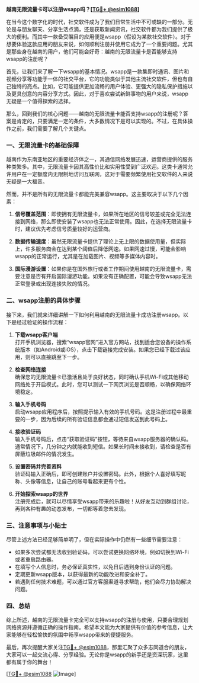 **越南无限流量卡可以注册wsapp吗？[[TG💪+ @esim1088](https://t.me/s/esim1088)]**

在当今这个数字化的时代，社交软件成为了我们日常生活中不可或缺的一部分。无论是与朋友聊天、分享生活点滴，还是获取新闻资讯，社交软件都为我们提供了极大的便利。而其中一款备受瞩目的应用便是wsapp（假设为某款社交软件）。对于想要体验这款应用的朋友来说，如何顺利注册并使用它成为了一个重要问题。尤其是那些身在越南的用户，他们可能会好奇：越南的无限流量卡是否能够支持wsapp的注册呢？

首先，让我们来了解一下wsapp的基本情况。wsapp是一款集即时通讯、图片和视频分享等功能于一体的社交平台，它的功能类似于其他主流社交软件，但也有自己独特的亮点。比如，它可能提供更加流畅的用户体验、更强大的隐私保护措施以及更具创意的内容分享方式。因此，对于喜欢尝试新鲜事物的用户来说，wsapp无疑是一个值得探索的选择。

那么，回到我们的核心问题——越南的无限流量卡能否支持wsapp的注册呢？答案是肯定的，只要满足一定的条件，大多数情况下是可以实现的。不过，在具体操作之前，我们需要了解几个关键点。

### 一、无限流量卡的基础保障

越南作为东南亚地区的重要经济体之一，其通信网络发展迅速，运营商提供的服务种类繁多。其中，无限流量卡因其高性价比和实用性受到广泛欢迎。这类卡通常允许用户在一定额度内无限制地访问互联网，这对于需要频繁使用社交软件的人来说无疑是一大福音。

然而，并不是所有的无限流量卡都能完美兼容wsapp。这主要取决于以下几个因素：

1. **信号覆盖范围**：即使拥有无限流量卡，如果所在地区的信号较差或完全无法连接到网络，那么即使安装了wsapp也无法正常使用。因此，在选择无限流量卡时，建议优先考虑信号质量较好的运营商。
   
2. **数据传输速度**：虽然无限流量卡提供了理论上无上限的数据使用量，但实际上，许多服务商会在达到某个阈值后降低网速。如果网速过慢，可能会影响wsapp的正常运行，尤其是在加载图片、视频等多媒体内容时。

3. **国际漫游设置**：如果你是在国外旅行或者工作期间使用越南的无限流量卡，需要注意是否有开启国际漫游功能。如果没有正确配置，可能会导致wsapp无法正常登录或出现连接失败的情况。

### 二、wsapp注册的具体步骤

接下来，我们就来详细讲解一下如何利用越南的无限流量卡成功注册wsapp。以下是经过验证的操作流程：

1. **下载wsapp客户端**  
   打开手机浏览器，搜索“wsapp官网”进入官方网站，找到适合您设备的操作系统版本（如Android或iOS），点击下载链接完成安装。如果您已经下载过该应用，则可以直接跳至下一步。

2. **检查网络连接**  
   确保您的无限流量卡已激活且处于良好状态，同时确认手机Wi-Fi或其他移动网络处于开启模式。此时，您可以测试一下网页浏览是否顺畅，以确保网络环境稳定。

3. **输入手机号码**  
   启动wsapp应用程序后，按照提示输入有效的手机号码。这是注册过程中最重要的一步，因为后续的所有验证信息都会通过短信发送到此号码上。

4. **接收验证码**  
   输入手机号码后，点击“获取验证码”按钮，等待来自wsapp服务器的确认码。通常情况下，几分钟之内就能收到短信。如果长时间未接收到，请检查是否有屏蔽垃圾邮件的情况发生。

5. **设置密码并完善资料**  
   验证码输入正确后，即可创建账户并设置密码。此外，根据个人喜好填写昵称、头像等信息，让自己的账号看起来更有个性。

6. **开始探索wsapp的世界**  
   注册完成后，就可以尽情享受wsapp带来的乐趣啦！从好友互动到群组讨论，再到各种有趣的动态发布，一切都等着您去发现。

### 三、注意事项与小贴士

尽管上述方法已经足够简单明了，但在实际操作中仍然有一些细节需要注意：

- 如果多次尝试都无法收到验证码，可以尝试更换网络环境，例如切换到Wi-Fi或者重启路由器。
- 在填写个人信息时，务必保证真实性，以免日后遇到身份认证的问题。
- 定期更新wsapp版本，以获得最新的功能改进和安全补丁。
- 若遇到任何技术难题，可以通过官方客服渠道寻求帮助，他们会尽力协助解决问题。

### 四、总结

综上所述，越南的无限流量卡完全可以支持wsapp的注册与使用，只要合理规划网络资源并遵循正确的操作指南。希望本文能为大家提供有价值的参考信息，让大家能够在轻松愉快的氛围中畅享wsapp带来的便捷服务。

最后，再次提醒大家关注[TG💪+ @esim1088](https://t.me/s/esim1088)，那里汇聚了众多志同道合的朋友，大家可以一起交流心得、分享经验。无论你是wsapp的新手还是资深玩家，这里都有属于你的舞台！

[[TG💪+ @esim1088](https://t.me/s/esim1088) ![Image](https://i.postimg.cc/4NQfJmqS/Snipaste-2025-05-13-00-14-12.png)]